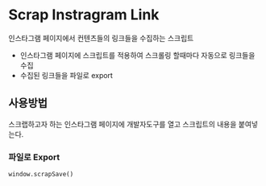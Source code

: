 # Scrap Instragram Link
인스타그램 페이지에서 컨텐츠들의 링크들을 수집하는 스크립트
- 인스타그램 페이지에 스크립트를 적용하여 스크롤링 할때마다 자동으로 링크들을 수집
- 수집된 링크들을 파일로 export

## 사용방법
스크랩하고자 하는 인스타그램 페이지에 개발자도구를 열고 스크립트의 내용을 붙여넣는다.

### 파일로 Export
```
window.scrapSave()
```

